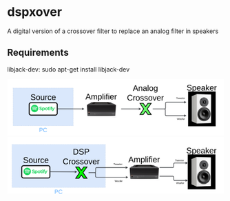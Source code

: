# dspxover

A digital version of a crossover filter to replace an analog filter in speakers

## Requirements
libjack-dev: sudo apt-get install libjack-dev


![alt text](https://github.com/bfakhri/dspxover/blob/master/images/xover_analog.png "Analog Crossover Block Diagram")
![alt text](https://github.com/bfakhri/dspxover/blob/master/images/xover_digital.png "Digital Crossover Block Diagram")

